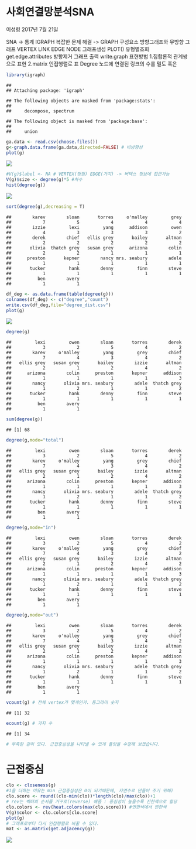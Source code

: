 사회연결망분석SNA
================
이성령
2017년 7월 21일

SNA -&gt; 통계 IGRAPH 복잡한 문제 해결 -&gt; GRAPH 구성요소 방향그래프와 무방향 그래프 VERTEX LINK EDGE NODE 그래프생성 PLOT() 유형별조회 get.edge.attributes 방향제거 그래프 출력 write.graph 표현방법 1.집합론적 관계쌍으로 표현 2.matrix 인접행렬로 표 Degree 노드에 연결된 링크의 수를 밀도 혹은

``` r
library(igraph)
```

    ## 
    ## Attaching package: 'igraph'

    ## The following objects are masked from 'package:stats':
    ## 
    ##     decompose, spectrum

    ## The following object is masked from 'package:base':
    ## 
    ##     union

``` r
ga.data <- read.csv(choose.files())
g<-graph.data.frame(ga.data,directed=FALSE) # 비방향성
plot(g)
```

![](README_figs/README-unnamed-chunk-2-1.png)

``` r
#V(g)$label <- NA # VERTEX(정점) EDGE(가지) -> 버텍스 정보에 접근가능
V(g)$size <- degree(g)*5 #차수
hist(degree(g)) 
```

![](README_figs/README-unnamed-chunk-2-2.png)

``` r
sort(degree(g),decreasing = T)
```

    ##        karev        sloan       torres     o'malley         grey 
    ##            7            5            4            4            4 
    ##        izzie         lexi         yang      addison         owen 
    ##            4            3            3            3            2 
    ##        derek        chief   ellis grey       bailey       altman 
    ##            2            2            2            2            2 
    ##       olivia  thatch grey   susan grey      arizona        colin 
    ##            2            2            1            1            1 
    ##      preston       kepner        nancy mrs. seabury        adele 
    ##            1            1            1            1            1 
    ##       tucker         hank        denny         finn        steve 
    ##            1            1            1            1            1 
    ##          ben        avery 
    ##            1            1

``` r
df_deg <- as.data.frame(table(degree(g)))
colnames(df_deg) <- c("degree","count")
write.csv(df_deg,file="degree_dist.csv")
plot(g)
```

![](README_figs/README-unnamed-chunk-2-3.png)

``` r
degree(g)
```

    ##         lexi         owen        sloan       torres        derek 
    ##            3            2            5            4            2 
    ##        karev     o'malley         yang         grey        chief 
    ##            7            4            3            4            2 
    ##   ellis grey   susan grey       bailey        izzie       altman 
    ##            2            1            2            4            2 
    ##      arizona        colin      preston       kepner      addison 
    ##            1            1            1            1            3 
    ##        nancy       olivia mrs. seabury        adele  thatch grey 
    ##            1            2            1            1            2 
    ##       tucker         hank        denny         finn        steve 
    ##            1            1            1            1            1 
    ##          ben        avery 
    ##            1            1

``` r
sum(degree(g))
```

    ## [1] 68

``` r
degree(g,mode="total")
```

    ##         lexi         owen        sloan       torres        derek 
    ##            3            2            5            4            2 
    ##        karev     o'malley         yang         grey        chief 
    ##            7            4            3            4            2 
    ##   ellis grey   susan grey       bailey        izzie       altman 
    ##            2            1            2            4            2 
    ##      arizona        colin      preston       kepner      addison 
    ##            1            1            1            1            3 
    ##        nancy       olivia mrs. seabury        adele  thatch grey 
    ##            1            2            1            1            2 
    ##       tucker         hank        denny         finn        steve 
    ##            1            1            1            1            1 
    ##          ben        avery 
    ##            1            1

``` r
degree(g,mode="in")
```

    ##         lexi         owen        sloan       torres        derek 
    ##            3            2            5            4            2 
    ##        karev     o'malley         yang         grey        chief 
    ##            7            4            3            4            2 
    ##   ellis grey   susan grey       bailey        izzie       altman 
    ##            2            1            2            4            2 
    ##      arizona        colin      preston       kepner      addison 
    ##            1            1            1            1            3 
    ##        nancy       olivia mrs. seabury        adele  thatch grey 
    ##            1            2            1            1            2 
    ##       tucker         hank        denny         finn        steve 
    ##            1            1            1            1            1 
    ##          ben        avery 
    ##            1            1

``` r
degree(g,mode="out")
```

    ##         lexi         owen        sloan       torres        derek 
    ##            3            2            5            4            2 
    ##        karev     o'malley         yang         grey        chief 
    ##            7            4            3            4            2 
    ##   ellis grey   susan grey       bailey        izzie       altman 
    ##            2            1            2            4            2 
    ##      arizona        colin      preston       kepner      addison 
    ##            1            1            1            1            3 
    ##        nancy       olivia mrs. seabury        adele  thatch grey 
    ##            1            2            1            1            2 
    ##       tucker         hank        denny         finn        steve 
    ##            1            1            1            1            1 
    ##          ben        avery 
    ##            1            1

``` r
vcount(g) # 전체 vertex가 몇개인가. 동그라미 숫자 
```

    ## [1] 32

``` r
ecount(g) # 가지 수 
```

    ## [1] 34

``` r
# 부족한 감이 있다. 근접중심성을 나타낼 수 있게 플랏을 수정해 보겠습니다.
```

근접중심
========

``` r
clo <- closeness(g) 
#1을 더하는 이유는 min 근접중심성은 0이 되기때문에, 자연수로 만들어 주기 위해)
clo.score <- round((clo-min(clo))*length(clo)/max(clo))+1
# rev는 벡터의 순서를 거꾸로(reverse) 해줌 : 중심성이 높을수록 진한색으로 할당
clo.colors <- rev(heat.colors(max(clo.score))) #연한색에서 찐한색
V(g)$color <- clo.colors[clo.score]
plot(g)
# 그래프로부터 다시 인접행렬로 바꿀 수 있다.
mat <- as.matrix(get.adjacency(g))
```

![](README_figs/README-unnamed-chunk-3-1.png)
